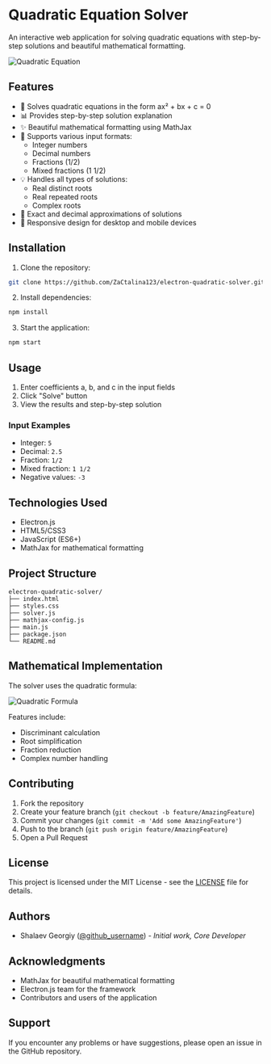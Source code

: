 # Quadratic Equation Solver

An interactive web application for solving quadratic equations with step-by-step solutions and beautiful mathematical formatting.

![Quadratic Equation](https://latex.codecogs.com/svg.latex?\color{white}ax^2%20+%20bx%20+%20c%20=%200)

## Features

- 🧮 Solves quadratic equations in the form ax² + bx + c = 0
- 📊 Provides step-by-step solution explanation
- ✨ Beautiful mathematical formatting using MathJax
- 🔢 Supports various input formats:
  - Integer numbers
  - Decimal numbers
  - Fractions (1/2)
  - Mixed fractions (1 1/2)
- 💡 Handles all types of solutions:
  - Real distinct roots
  - Real repeated roots
  - Complex roots
- 🎯 Exact and decimal approximations of solutions
- 📱 Responsive design for desktop and mobile devices

## Installation

1. Clone the repository:
```bash
git clone https://github.com/ZaCtalina123/electron-quadratic-solver.git
```

2. Install dependencies:
```bash
npm install
```

3. Start the application:
```bash
npm start
```

## Usage

1. Enter coefficients a, b, and c in the input fields
2. Click "Solve" button
3. View the results and step-by-step solution

### Input Examples

- Integer: `5`
- Decimal: `2.5`
- Fraction: `1/2`
- Mixed fraction: `1 1/2`
- Negative values: `-3`

## Technologies Used

- Electron.js
- HTML5/CSS3
- JavaScript (ES6+)
- MathJax for mathematical formatting

## Project Structure

```
electron-quadratic-solver/
├── index.html
├── styles.css
├── solver.js
├── mathjax-config.js
├── main.js
├── package.json
└── README.md
```

## Mathematical Implementation

The solver uses the quadratic formula:

![Quadratic Formula](https://latex.codecogs.com/svg.latex?\color{white}x%20=%20\frac{-b%20\pm%20\sqrt{b^2-4ac}}{2a})

Features include:
- Discriminant calculation
- Root simplification
- Fraction reduction
- Complex number handling

## Contributing

1. Fork the repository
2. Create your feature branch (`git checkout -b feature/AmazingFeature`)
3. Commit your changes (`git commit -m 'Add some AmazingFeature'`)
4. Push to the branch (`git push origin feature/AmazingFeature`)
5. Open a Pull Request

## License

This project is licensed under the MIT License - see the [LICENSE](LICENSE) file for details.

## Authors

- Shalaev Georgiy ([@github_username](https://github.com/ZaCtalina123)) - *Initial work, Core Developer*

## Acknowledgments

- MathJax for beautiful mathematical formatting
- Electron.js team for the framework
- Contributors and users of the application

## Support

If you encounter any problems or have suggestions, please open an issue in the GitHub repository.
